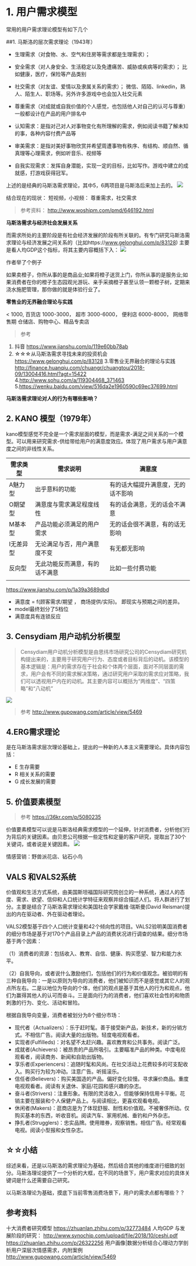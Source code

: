 # 1. 用户需求模型

常用的用户需求理论模型有如下几个

##1. 马斯洛的层次需求理论（1943年）

* 生理需求（对食物、水、空气和住房等需求都是生理需求）；

* 安全需求（对人身安全、生活稳定以及免遭痛苦、威胁或疾病等的需求）；
比如健康，医疗，保险等产品类别


* 社交需求（对友谊、爱情以及隶属关系的需求）；
微信、陌陌、linkedin，熟人、陌生人、职场等。另外许多游戏中也会加入社交元素

* 尊重需求（对成就或自我价值的个人感觉，也包括他人对自己的认可与尊重）
一般都设计在产品的用户排名中

* 认知需求：是指对己对人对事物变化有所理解的需求，例如阅读书籍了解未知的事，各种内容付费产品等
* 审美需求：是指对美好事物欣赏并希望周遭事物有秩序、有结构、顺自然、循真理等心理需求，例如听音乐、视频等

* 自我实现需求：发挥自身潜能，实现一定的目标，比如写作。游戏中建立的成就感，打游戏获得冠军。

<!-- more -->
上述的是经典的马斯洛需求理论，其中5，6两项目是马斯洛后来加上去的。
![](media/15653386967318/15655923027941.jpg)


结合现在的现状：
短视频，小视频： 尊重需求，社交需求

> 参考资料：
http://www.woshipm.com/pmd/646192.html

**马斯洛需求与经济社会发展关系**

而需求所处的主要阶段是有社会经济发展的阶段有所关联的。有专门研究马斯洛需求理论与经济发展之间关系的（比如https://www.gelonghui.com/p/83128)
主要是看人均GDP这个指标，将其主要内容概括下入：
![](media/15653386967318/15655824539437.jpg)

作者举了个例子

如果卖橙子，你所从事的是商品业;如果将橙子送货上门，你所从事的是服务业;如果消费者在你的橙子生态园观光游玩、亲手采摘橙子甚至认领一颗橙子树，定期来浇水施肥管理，那你做的就是体验行业了。


**零售业的无界融合理论与实践**

< 1000, 百货店
1000-3000， 超市
3000-6000， 便利店
6000-8000， 网络零售期
仓储店、购物中心、精品专卖店



> 参考
1. 抖音 https://www.jianshu.com/p/119e60bb78ab
2. ☆☆☆从马斯洛需求寻找未来的投资机会  https://www.gelonghui.com/p/83128
3.零售业无界融合的理论与实践  http://finance.huanqiu.com/chuangr/chuangtou/2018-09/13004416.html?agt=15422
4.http://www.sohu.com/a/119304468_371463
5.https://wenku.baidu.com/view/516da2e1960590c69ec37699.html


**马斯洛需求理论对人的行为有哪些影响？**




## 2. KANO 模型（1979年）

kano模型感觉不完全是一个需求层面的模型，而是需求-满足之间关系的一个模型。可以用来研究需求-供给带给用户的满意度效应。体现了用户需求与用户满意度之间的非线性关系。


| 需求类型 | 需求说明 | 满意度 |
| --- | --- | --- |
| A魅力型 | 出乎意料的功能 | 有的话大幅提升满意度，无的话不影响 |
| O期望型 | 满意度与需求满足程度线性 | 有的话会满意，无的话会不满意 |
| M基本型 | 产品功能必须满足的用户需求 | 无的话会很不满意，有的话无影响 |
| I无差异型 | 无论满足与否，用户满意度不变 | 有无都无影响 |
| 反向型 | 无此功能反而满意，有的话不满意 | 比如一些付费功能 |
|  |  |  |

https://www.jianshu.com/p/1a39a3689dbd



* 满意度 = f(顾客需求/期望 ， 商场提供/实际)。 即现实与预期之间的差异。
* model最终划分了5档位
* 满意度具有连锁反应




## 3. Censydiam 用户动机分析模型

> Censydiam用户动机分析模型是由思纬市场研究公司的Censydiam研究机构提出来的，主要用于研究用户行为、态度或者目标背后的动机。该模型的基本逻辑是：用户的需求存在于社会和个体两个层面，面对不同层面的需求，用户会有不同的需求解决策略，通过研究用户采取的需求应对策略，我们可以透视用户内在的动机。其主要内容可以概括为“两维度”、“四策略”和“八动机”


![](media/15653386967318/15657678329975.jpg)


> 参考 http://www.gupowang.com/article/view/5469

## 4.ERG需求理论

是在马斯洛需求层次理论基础上，提出的一种新的人本主义需要理论。具体内容包括：

* E 生存需要
* R 相关关系的需要
* G 成长发展的需要


## 5. 价值要素模型

> 参考 
https://36kr.com/p/5080235

价值要素模型可以说是马斯洛经典需求模型的一个延伸，针对消费者，分析他们行为背后的关键因素。由贝恩公司根据一些定性和定量的客户研究，提取出了30个关键词，或者说是关键因素。
![](media/15653386967318/15655892586027.jpg)

情感营销：野兽派花店、钻石小鸟

## VALS 和VALS2系统
价值观和生活方式系统，由美国斯坦福国际研究院创立的一种系统，通过人的态度、需求、欲望、信仰和人口统计学特征来观察并综合描述人们。将人群进行了划分。主要是结合了马斯洛需求理论和美国社会学家戴维·瑞斯曼(David Reisman)提出的内在驱动者、外在驱动者理论。

VALS2模型基于四个人口统计变量和42个倾向性的项目。VALS2验明美国消费者的细分市场是基于对170个产品目录上产品的消费状况进行调查的结果。细分市场基于两个因素：

（1）消费者的资源：包括收入、教育、自信、健康、购买愿望、智力和能力水平。

（2）自我导向，或者说什么激励他们，包括他们的行为和价值观念。被验明的有三种自我导向：一是以原则为导向的消费者，他们被知识而不是感觉或其它人的观点所左右。二是以地位为导向的个体，他们的观点是基于其他人的行为和观点，他们为赢得其他人的认可而奋斗。三是面向行为的消费者，他们喜欢社会性的和物质刺激的行为、变化、活动和冒险。

根据自我导向变量，消费者被划分为8个细分市场：

* 现代者（Actualizers）：乐于赶时髦。善于接受新产品，新技术，新的分销方式。不相信广告。阅读大量的出版物。轻度电视观看者。
* 实现者(Fulfilleds)：对名望不太赶兴趣。喜欢教育和公共事务。阅读广泛。
* 成就者(Achievers)：被昂贵的产品所吸引。主要瞄准产品的种类。中度电视观看者，阅读商务、新闻和自助出版物。
* 享乐者(Experiencers)：追随时髦和风尚。在社交活动上花费较多的可支配收入。购买行为较为冲动。注意广告。听摇滚乐。
* 信任者(Believers)：购买美国造的产品。偏好变化较慢。寻求廉价商品。重度电视观看者。阅读有关退休、家庭/花园和感兴趣的杂志。
* 奋斗者(Strivers)：注重形象。有限的灵活收入，但能够保持信用卡平衡。花销主要在服装和个人保健产品上。与阅读相比，更喜欢观看电视。
* 休闲者(Makers)：逛商店是为了体现舒服、耐性和价值观。不被奢侈所动。仅购买基本的东西，听收音机。阅读汽车、家用机械、垂钓和户外杂志。
* 挣扎者(Strugglers)：忠实品牌。使用赠券，观察销售。相信广告。经常观看电视。阅读小型报和女性杂志。



## ☆☆小结

综述来看，还是以马斯洛的需求理论为基础，然后结合其他的维度进行细致的划分。马斯洛理论提供了一个分析的大框，在不同的场景下，用户需求对应的具体关键词是什么还需要自己研究。

以马斯洛理论为基础，摸底下当前零售消费场景下，用户的需求点都有哪些？？


## 参考资料
十大消费者研究模型 https://zhuanlan.zhihu.com/p/32773484
人均GDP 与发展阶段的研究： http://www.synochip.com/upload/file/2018/10/ceshi.pdf
https://zhuanlan.zhihu.com/p/26322256
用户画像|数据分析结合心理动力学剖析用户深层次情感需求，内附案例 http://www.gupowang.com/article/view/5469






